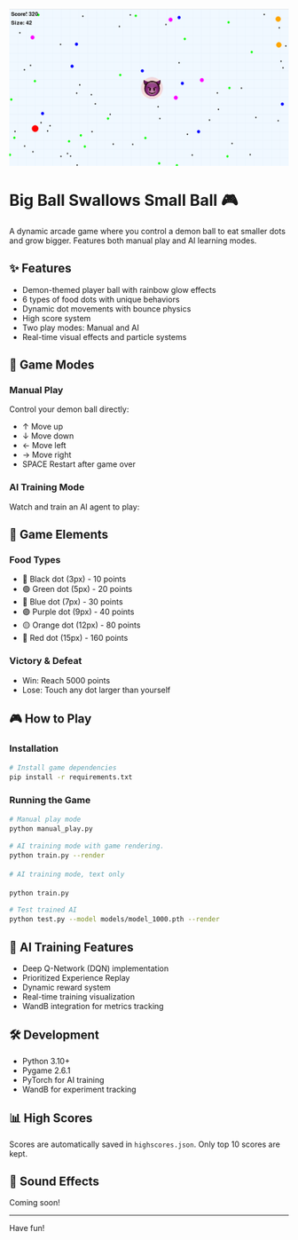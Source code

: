 ![](./img/screenshot.png)

# Big Ball Swallows Small Ball 🎮

A dynamic arcade game where you control a demon ball to eat smaller dots and grow bigger. Features both manual play and AI learning modes.

## ✨ Features

- Demon-themed player ball with rainbow glow effects
- 6 types of food dots with unique behaviors
- Dynamic dot movements with bounce physics
- High score system
- Two play modes: Manual and AI
- Real-time visual effects and particle systems

## 🎯 Game Modes

### Manual Play
Control your demon ball directly:
- ↑ Move up
- ↓ Move down
- ← Move left
- → Move right
- SPACE Restart after game over

### AI Training Mode
Watch and train an AI agent to play:

## 🎲 Game Elements

### Food Types
- 🔵 Black dot (3px) - 10 points
- 🟢 Green dot (5px) - 20 points
- 🔷 Blue dot (7px) - 30 points
- 🟣 Purple dot (9px) - 40 points
- 🟡 Orange dot (12px) - 80 points
- 🔴 Red dot (15px) - 160 points

### Victory & Defeat
- Win: Reach 5000 points
- Lose: Touch any dot larger than yourself

## 🎮 How to Play

### Installation
```bash
# Install game dependencies
pip install -r requirements.txt
```

### Running the Game
```bash
# Manual play mode
python manual_play.py
```

```bash
# AI training mode with game rendering.
python train.py --render

# AI training mode, text only

python train.py
```

```bash
# Test trained AI
python test.py --model models/model_1000.pth --render
```

## 🤖 AI Training Features

- Deep Q-Network (DQN) implementation
- Prioritized Experience Replay
- Dynamic reward system
- Real-time training visualization
- WandB integration for metrics tracking

## 🛠️ Development

- Python 3.10+
- Pygame 2.6.1
- PyTorch for AI training
- WandB for experiment tracking

## 📊 High Scores
Scores are automatically saved in `highscores.json`. Only top 10 scores are kept.

## 🎵 Sound Effects
Coming soon!

---

Have fun!